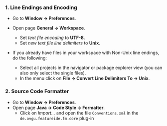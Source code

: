 ### 1. Line Endings and Encoding
  * Go to **Window -> Preferences**.
  * Open page **General -> Workspace**.
    * Set _text file encoding_ to **UTF-8**.
    * Set _new text file line delimiters_ to **Unix**.

* If you already have files in your workspace with Non-Unix line endings, do the following:
  * Select all projects in the navigator or package explorer view (you can also only select the single files).
  * In the menu click on **File -> Convert Line Delimiters To -> Unix**.

### 2. Source Code Formatter
  * Go to **Window -> Preferences**.
  * Open page **Java -> Code Style -> Formatter**.
     * Click on _Import..._ and open the file `Conventions.xml` in the `de.ovgu.featureide.fm.core` plug-in